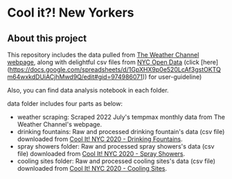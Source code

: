 # Cool it?! New Yorkers
## About this project

This repository includes the data pulled from [The Weather Channel webpage](https://luyi-eve.github.io/cool-it-newyorkers/), along with delightful csv files from [NYC Open Data](https://data.cityofnewyork.us/browse?Data-Collection_Data-Collection=Cool+It%21+NYC+2020&sortBy=most_accessed&utf8=✓) (click [here] (https://docs.google.com/spreadsheets/d/1GpXHX9p0e520LcAf3gstOKTQm64wxkdDUiACjhMwd9Q/edit#gid=974986071)) for user-guideline)

Also, you can find data analysis notebook in each folder.

data folder includes four parts as below:
- weather scraping: Scraped 2022 July's tempmax monthly data from The Weather Channel's webpage.
- drinking fountains: Raw and processed drinking fountain's data (csv file) downloaded from [Cool It! NYC 2020 - Drinking Fountains](https://data.cityofnewyork.us/dataset/Cool-It-NYC-2020-Drinking-Fountains/wxhr-qbhz).
- spray showers folder: Raw and processed spray showers's data (csv file) downloaded from [Cool It! NYC 2020 - Spray Showers](https://data.cityofnewyork.us/dataset/Cool-It-NYC-2020-Spray-Showers/tzuk-eq2f).
- cooling sites folder: Raw and processed cooling sites's data (csv file) downloaded from [Cool It! NYC 2020 - Cooling Sites](https://data.cityofnewyork.us/dataset/Cool-It-NYC-2020-Cooling-Sites/h2bn-gu9k).

